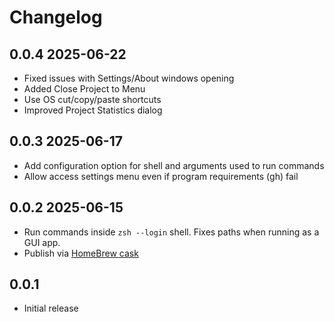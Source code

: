 # Changelog
## 0.0.4 2025-06-22
- Fixed issues with Settings/About windows opening
- Added Close Project to Menu
- Use OS cut/copy/paste shortcuts
- Improved Project Statistics dialog

## 0.0.3 2025-06-17
- Add configuration option for shell and arguments used to run commands
- Allow access settings menu even if program requirements (gh) fail

## 0.0.2 2025-06-15
- Run commands inside `zsh --login` shell. Fixes paths when running as a GUI app.
- Publish via [HomeBrew cask](https://github.com/repomancer/homebrew-repomancer)

## 0.0.1
- Initial release

